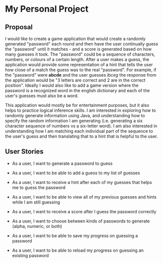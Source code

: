 # My Personal Project

## Proposal
I would like to create a game application that would create a randomly generated "password" each round and then have the
user continually guess the "password" until it matches - and a score is generated based on how many guesses it took. 
The "password" could be a sequence of characters, numbers, or colours of a certain length. After a user makes a guess, the application 
would provide some representation of a hint that tells the user how close of a match the guess was to the real "password". 
For example, if the "password" were **abcde** and the user guesses *ibceg* the response from the application would be 
"3 letters are correct and 2 are in the correct position". Ideally I would also like to add a game version where 
the password is a recognized word in the english dictionary and each of the user's guesses must also be a word.

This application would mostly be for entertainment purposes, but it also helps to practice logical inference skills. I
am interested in exploring how to randomly generate information using Java, and understanding how to specify the random 
information I am generating (i.e. generating a six character sequence of numbers vs a six-letter word). I am also interested
in understanding how I am matching each individual part of the sequence to the user's guess and then translating that to
a hint that is helpful to the user.

## User Stories
- As a user, I want to generate a password to guess
- As a user, I want to be able to add a guess to my list of guesses
- As a user, I want to receive a hint after each of my guesses that helps me to guess the password
- As a user, I want to be able to view all of my previous guesses and hints while I am still guessing
- As a user, I want to receive a score after I guess the password correctly

- As a user, I want to choose between kinds of passwords to generate (alpha, numeric, or both)

- As a user, I want to be able to save my progress on guessing a password
- As a user, I want to be able to reload my progress on guessing an existing password

